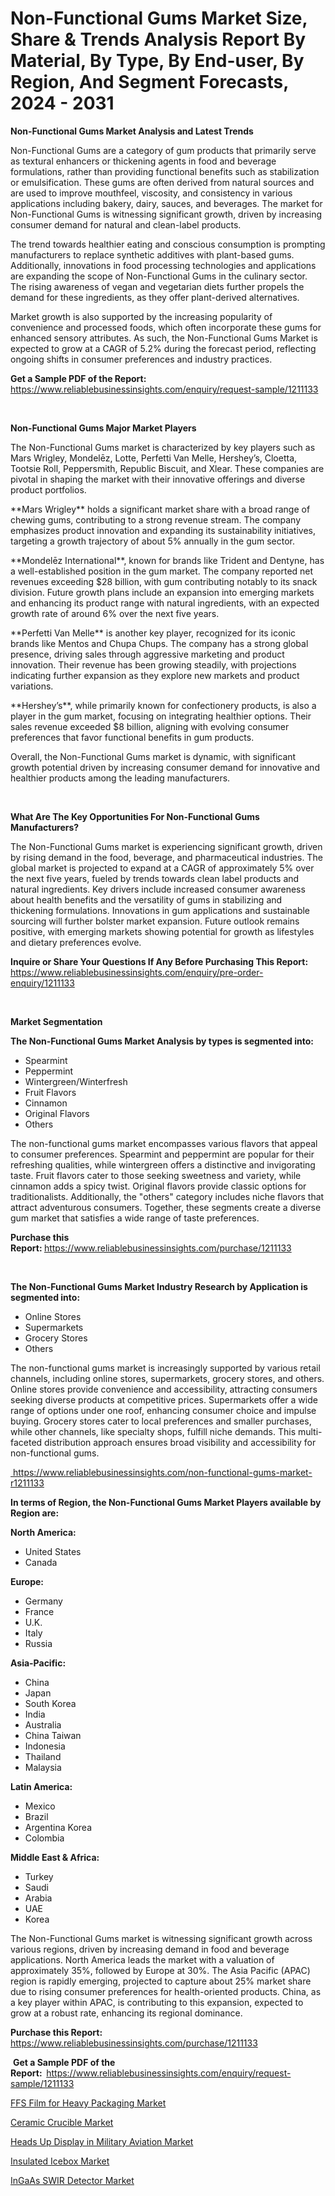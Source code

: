 <p><h1>Non-Functional Gums Market Size, Share & Trends Analysis Report By Material, By Type, By End-user, By Region, And Segment Forecasts, 2024 - 2031</h1></p><p><strong>Non-Functional Gums Market Analysis and Latest Trends</strong></p>
<p><p>Non-Functional Gums are a category of gum products that primarily serve as textural enhancers or thickening agents in food and beverage formulations, rather than providing functional benefits such as stabilization or emulsification. These gums are often derived from natural sources and are used to improve mouthfeel, viscosity, and consistency in various applications including bakery, dairy, sauces, and beverages. The market for Non-Functional Gums is witnessing significant growth, driven by increasing consumer demand for natural and clean-label products. </p><p>The trend towards healthier eating and conscious consumption is prompting manufacturers to replace synthetic additives with plant-based gums. Additionally, innovations in food processing technologies and applications are expanding the scope of Non-Functional Gums in the culinary sector. The rising awareness of vegan and vegetarian diets further propels the demand for these ingredients, as they offer plant-derived alternatives. </p><p>Market growth is also supported by the increasing popularity of convenience and processed foods, which often incorporate these gums for enhanced sensory attributes. As such, the Non-Functional Gums Market is expected to grow at a CAGR of 5.2% during the forecast period, reflecting ongoing shifts in consumer preferences and industry practices.</p></p>
<p><strong>Get a Sample PDF of the Report:&nbsp;</strong> <a href="https://www.reliablebusinessinsights.com/enquiry/request-sample/1211133?utm_campaign=1091&utm_medium=2&utm_source=Github&utm_content=ia&utm_term=05102024&utm_id=non-functional-gums">https://www.reliablebusinessinsights.com/enquiry/request-sample/1211133</a></p>
<p>&nbsp;</p>
<p><strong>Non-Functional Gums Major Market Players</strong></p>
<p><p>The Non-Functional Gums market is characterized by key players such as Mars Wrigley, Mondelēz, Lotte, Perfetti Van Melle, Hershey’s, Cloetta, Tootsie Roll, Peppersmith, Republic Biscuit, and Xlear. These companies are pivotal in shaping the market with their innovative offerings and diverse product portfolios.</p><p>**Mars Wrigley** holds a significant market share with a broad range of chewing gums, contributing to a strong revenue stream. The company emphasizes product innovation and expanding its sustainability initiatives, targeting a growth trajectory of about 5% annually in the gum sector.</p><p>**Mondelēz International**, known for brands like Trident and Dentyne, has a well-established position in the gum market. The company reported net revenues exceeding $28 billion, with gum contributing notably to its snack division. Future growth plans include an expansion into emerging markets and enhancing its product range with natural ingredients, with an expected growth rate of around 6% over the next five years.</p><p>**Perfetti Van Melle** is another key player, recognized for its iconic brands like Mentos and Chupa Chups. The company has a strong global presence, driving sales through aggressive marketing and product innovation. Their revenue has been growing steadily, with projections indicating further expansion as they explore new markets and product variations.</p><p>**Hershey’s**, while primarily known for confectionery products, is also a player in the gum market, focusing on integrating healthier options. Their sales revenue exceeded $8 billion, aligning with evolving consumer preferences that favor functional benefits in gum products.</p><p>Overall, the Non-Functional Gums market is dynamic, with significant growth potential driven by increasing consumer demand for innovative and healthier products among the leading manufacturers.</p></p>
<p>&nbsp;</p>
<p><strong>What Are The Key Opportunities For Non-Functional Gums Manufacturers?</strong></p>
<p><p>The Non-Functional Gums market is experiencing significant growth, driven by rising demand in the food, beverage, and pharmaceutical industries. The global market is projected to expand at a CAGR of approximately 5% over the next five years, fueled by trends towards clean label products and natural ingredients. Key drivers include increased consumer awareness about health benefits and the versatility of gums in stabilizing and thickening formulations. Innovations in gum applications and sustainable sourcing will further bolster market expansion. Future outlook remains positive, with emerging markets showing potential for growth as lifestyles and dietary preferences evolve.</p></p>
<p><strong>Inquire or Share Your Questions If Any Before Purchasing This Report:</strong> <a href="https://www.reliablebusinessinsights.com/enquiry/pre-order-enquiry/1211133?utm_campaign=1091&utm_medium=2&utm_source=Github&utm_content=ia&utm_term=05102024&utm_id=non-functional-gums">https://www.reliablebusinessinsights.com/enquiry/pre-order-enquiry/1211133</a></p>
<p>&nbsp;</p>
<p><strong>Market Segmentation</strong></p>
<p><strong>The Non-Functional Gums Market Analysis by types is segmented into:</strong></p>
<p><ul><li>Spearmint</li><li>Peppermint</li><li>Wintergreen/Winterfresh</li><li>Fruit Flavors</li><li>Cinnamon</li><li>Original Flavors</li><li>Others</li></ul></p>
<p><p>The non-functional gums market encompasses various flavors that appeal to consumer preferences. Spearmint and peppermint are popular for their refreshing qualities, while wintergreen offers a distinctive and invigorating taste. Fruit flavors cater to those seeking sweetness and variety, while cinnamon adds a spicy twist. Original flavors provide classic options for traditionalists. Additionally, the "others" category includes niche flavors that attract adventurous consumers. Together, these segments create a diverse gum market that satisfies a wide range of taste preferences.</p></p>
<p><strong>Purchase this Report:&nbsp;</strong><a href="https://www.reliablebusinessinsights.com/purchase/1211133?utm_campaign=1091&utm_medium=2&utm_source=Github&utm_content=ia&utm_term=05102024&utm_id=non-functional-gums">https://www.reliablebusinessinsights.com/purchase/1211133</a></p>
<p>&nbsp;</p>
<p><strong>The Non-Functional Gums Market Industry Research by Application is segmented into:</strong></p>
<p><ul><li>Online Stores</li><li>Supermarkets</li><li>Grocery Stores</li><li>Others</li></ul></p>
<p><p>The non-functional gums market is increasingly supported by various retail channels, including online stores, supermarkets, grocery stores, and others. Online stores provide convenience and accessibility, attracting consumers seeking diverse products at competitive prices. Supermarkets offer a wide range of options under one roof, enhancing consumer choice and impulse buying. Grocery stores cater to local preferences and smaller purchases, while other channels, like specialty shops, fulfill niche demands. This multi-faceted distribution approach ensures broad visibility and accessibility for non-functional gums.</p></p>
<p><a href="https://www.reliablebusinessinsights.com/non-functional-gums-market-r1211133?utm_campaign=1091&utm_medium=2&utm_source=Github&utm_content=ia&utm_term=05102024&utm_id=non-functional-gums">&nbsp;https://www.reliablebusinessinsights.com/non-functional-gums-market-r1211133</a></p>
<p><strong>In terms of Region, the Non-Functional Gums Market Players available by Region are:</strong></p>
<p>
    <p> <strong> North America: </strong>
        <ul>
            <li>United States</li>
            <li>Canada</li>
        </ul>
        </p> 
    <p> <strong> Europe: </strong>
        <ul>
            <li>Germany</li>
            <li>France</li>
            <li>U.K.</li>
            <li>Italy</li>
            <li>Russia</li>
        </ul>
        </p> 
    <p> <strong> Asia-Pacific: </strong>
        <ul>
            <li>China</li>
            <li>Japan</li>
            <li>South Korea</li>
            <li>India</li>
            <li>Australia</li>
            <li>China Taiwan</li>
            <li>Indonesia</li>
            <li>Thailand</li>
            <li>Malaysia</li>
        </ul>
        </p> 
    <p> <strong> Latin America: </strong>
        <ul>
            <li>Mexico</li>
            <li>Brazil</li>
            <li>Argentina Korea</li>
            <li>Colombia</li>
        </ul>
        </p> 
    <p> <strong> Middle East & Africa: </strong>
        <ul>
            <li>Turkey</li>
            <li>Saudi</li>
            <li>Arabia</li>
            <li>UAE</li>
            <li>Korea</li>
        </ul>
    </p>
    </p>
<p><p>The Non-Functional Gums market is witnessing significant growth across various regions, driven by increasing demand in food and beverage applications. North America leads the market with a valuation of approximately 35%, followed by Europe at 30%. The Asia Pacific (APAC) region is rapidly emerging, projected to capture about 25% market share due to rising consumer preferences for health-oriented products. China, as a key player within APAC, is contributing to this expansion, expected to grow at a robust rate, enhancing its regional dominance.</p></p>
<p><strong>Purchase this Report: </strong><a href="https://www.reliablebusinessinsights.com/purchase/1211133?utm_campaign=1091&utm_medium=2&utm_source=Github&utm_content=ia&utm_term=05102024&utm_id=non-functional-gums">https://www.reliablebusinessinsights.com/purchase/1211133</a></p>
<p>&nbsp;<strong>Get a Sample PDF of the Report:&nbsp;&nbsp;</strong><a href="https://www.reliablebusinessinsights.com/enquiry/request-sample/1211133?utm_campaign=1091&utm_medium=2&utm_source=Github&utm_content=ia&utm_term=05102024&utm_id=non-functional-gums">https://www.reliablebusinessinsights.com/enquiry/request-sample/1211133</a></p>
<p><strong></strong></p>
<p><p><a href="https://github.com/ClaraRSutton/Market-Research-Report-List-1/blob/main/ffs-film-for-heavy-packaging-market.md?utm_campaign=1091&utm_medium=2&utm_source=Github&utm_content=ia&utm_term=05102024&utm_id=non-functional-gums">FFS Film for Heavy Packaging Market</a></p><p><a href="https://www.linkedin.com/pulse/global-ceramic-crucible-industry-research-report-competitive-rw8de?utm_campaign=1091&utm_medium=2&utm_source=Github&utm_content=ia&utm_term=05102024&utm_id=non-functional-gums">Ceramic Crucible Market</a></p><p><a href="https://issuu.com/reportprime-2/docs/heads-up-display-in-military-aviati_c594ea40cbd9f5?utm_campaign=1091&utm_medium=2&utm_source=Github&utm_content=ia&utm_term=05102024&utm_id=non-functional-gums">Heads Up Display in Military Aviation Market</a></p><p><a href="https://www.linkedin.com/pulse/global-insulated-icebox-market-trends-insights-growth-opportunities-evjkc?utm_campaign=1091&utm_medium=2&utm_source=Github&utm_content=ia&utm_term=05102024&utm_id=non-functional-gums">Insulated Icebox Market</a></p><p><a href="https://issuu.com/reportprime-2/docs/ingaas-swir-detector-market-size-20_856b41f36086c8?utm_campaign=1091&utm_medium=2&utm_source=Github&utm_content=ia&utm_term=05102024&utm_id=non-functional-gums">InGaAs SWIR Detector Market</a></p></p>
